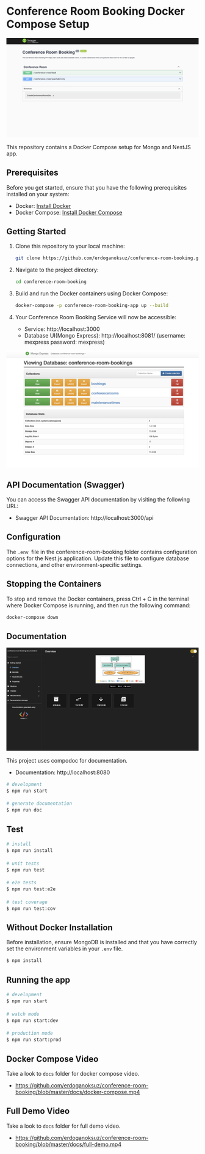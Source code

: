 # Conference Room Booking Docker Compose Setup

![alt text](/docs//swagger.png 'Title')

This repository contains a Docker Compose setup for Mongo and NestJS app.

## Prerequisites

Before you get started, ensure that you have the following prerequisites installed on your system:

- Docker: [Install Docker](https://docs.docker.com/get-docker/)
- Docker Compose: [Install Docker Compose](https://docs.docker.com/compose/install/)

## Getting Started

1. Clone this repository to your local machine:

   ```bash
   git clone https://github.com/erdoganoksuz/conference-room-booking.git
   ```

2. Navigate to the project directory:

   ```bash
   cd conference-room-booking
   ```

3. Build and run the Docker containers using Docker Compose:
   ```bash
   docker-compose -p conference-room-booking-app up --build
   ```
4. Your Conference Room Booking Service will now be accessible:
   - Service: http://localhost:3000
   - Database UI(Mongo Express): http://localhost:8081/
     (username: mexpress password: mexpress)

![alt text](/docs//mongo-express.png 'Title')

## API Documentation (Swagger)

You can access the Swagger API documentation by visiting the following URL:

- Swagger API Documentation: http://localhost:3000/api

## Configuration

The `.env `file in the conference-room-booking folder contains configuration options for the Nest.js application. Update this file to configure database connections, and other environment-specific settings.

## Stopping the Containers

To stop and remove the Docker containers, press Ctrl + C in the terminal where Docker Compose is running, and then run the following command:

```bash
docker-compose down
```

## Documentation

![alt text](/docs//documentation.png 'Title')

This project uses compodoc for documentation.

- Documentation: http://localhost:8080

```bash
# development
$ npm run start

# generate documentation
$ npm run doc
```

## Test

```bash
# install
$ npm run install

# unit tests
$ npm run test

# e2e tests
$ npm run test:e2e

# test coverage
$ npm run test:cov
```

## Without Docker Installation

Before installation, ensure MongoDB is installed and that you have correctly set the environment variables in your `.env` file.

```bash
$ npm install
```

## Running the app

```bash
# development
$ npm run start

# watch mode
$ npm run start:dev

# production mode
$ npm run start:prod
```

## Docker Compose Video

Take a look to `docs` folder for docker compose video.

- https://github.com/erdoganoksuz/conference-room-booking/blob/master/docs/docker-compose.mp4

## Full Demo Video

Take a look to `docs` folder for full demo video.

- https://github.com/erdoganoksuz/conference-room-booking/blob/master/docs/full-demo.mp4
